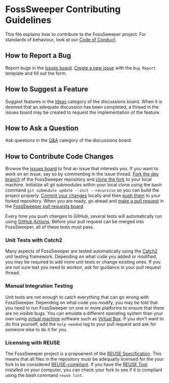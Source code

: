 <!--
SPDX-FileCopyrightText: 2022-2023 Daniel Valcour <fosssweeper@gmail.com>

SPDX-License-Identifier: GPL-3.0-or-later
-->

# FossSweeper Contributing Guidelines

This file explains how to contribute to the FossSweeper project. For standards of behaviour, look at our [Code of Conduct](CODE_OF_CONDUCT.md).

## How to Report a Bug

Report bugs in the [issues board](https://www.github.com/Journeyman-dev/FossSweeper/issues). [Create a new issue](https://docs.github.com/en/issues/tracking-your-work-with-issues/creating-an-issue) with the `Bug Report` template and fill out the form.

## How to Suggest a Feature

Suggest features in the [Ideas](https://www.github.com/Journeyman-dev/FossSweeper/discussions/categories/ideas) category of the discussions board. When it is deemed that an adequate discussion has been completed, a thread in the issues board may be created to request the implementation of the feature.

## How to Ask a Question

Ask questions in the [Q&A](https://www.github.com/Journeyman-dev/FossSweeper/discussions/categories/q&a) category of the discussions board.

## How to Contribute Code Changes

Browse the [issues board](https://www.github.com/Journeyman-dev/FossSweeper/issues) to find an issue that interests you. If you want to work on an issue, say so by commenting in the issue thread. [Fork the dev branch](https://docs.github.com/en/get-started/quickstart/fork-a-repo#fork-an-example-repository) of the FossSweeper repository and [clone the fork](https://docs.github.com/en/repositories/creating-and-managing-repositories/cloning-a-repository) to your local machine. Initialize all git submodules within your local clone using the bash command `git submodule update --init --recursive` so you can build the project properly. [Commit your changes](https://docs.github.com/en/desktop/contributing-and-collaborating-using-github-desktop/making-changes-in-a-branch/committing-and-reviewing-changes-to-your-project) locally and then [push them](https://docs.github.com/en/desktop/contributing-and-collaborating-using-github-desktop/making-changes-in-a-branch/pushing-changes-to-github) to your forked repository. When you are ready, go ahead and [make a pull request](https://docs.github.com/en/pull-requests/collaborating-with-pull-requests/proposing-changes-to-your-work-with-pull-requests/about-pull-requests) in the [FossSweeper pull requests board](https://github.com/Journeyman-dev/FossSweeper/pulls).

Every time you push changes to GitHub, several tests will automatically run using [GitHub Actions](https://docs.github.com/en/actions). Before your pull request can be merged into FossSweeper, all of these tests must pass.

### Unit Tests with Catch2

Many aspects of FossSweeper are tested automatically using the [Catch2](https://github.com/catchorg/Catch2) unit testing framework. Depending on what code you added or modified, you may be required to add more unit tests or change existing ones. If you are not sure test you need to workon, ask for guidance in your pull request thread.

### Manual Integration Testing

Unit tests are not enough to catch everything that can go wrong with FossSweeper. Depending on what code you modify, you may be told that you need to run FossSweeper on one or more platforms to ensure that there are no visible bugs. You can emulate a different operating system than your own using [virtual machine](https://en.wikipedia.org/wiki/Virtual_machine) software such as [Virtual Box](https://www.virtualbox.org/). If you don't want to do this yourself, add the `help-needed` tag to your pull request and ask for someone else to do it for you.

### Licensing with REUSE

The FossSweeper project is a propoenent of the [REUSE Specification](https://reuse.software/spec/). This means that all files in the repository must be adequatly licensed for the your fork to be considered [REUSE-compliant](https://reuse.software/tutorial/). If you have the [REUSE Tool](https://github.com/fsfe/reuse-tool) installed on your computer, you can check your fork to see if it is compliant using the bash command `reuse lint`.
